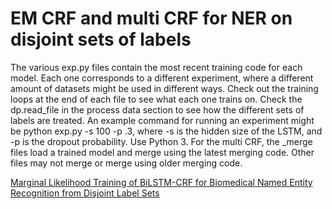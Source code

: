 # EM CRF and multi CRF for NER on disjoint sets of labels

The various exp.py files contain the most recent training code for each model. Each one corresponds to a different experiment, where a different amount of datasets might be used in different ways. Check out the training loops at the end of each file to see what each one trains on. Check the dp.read_file in the process data section to see how the different sets of labels are treated. An example command for running an experiment might be python exp.py -s 100 -p .3, where -s is the hidden size of the LSTM, and -p is the dropout probability. Use Python 3. For the multi CRF, the _merge files load a trained model and merge using the latest merging code. Other files may not merge or merge using older merging code.

[Marginal Likelihood Training of BiLSTM-CRF for Biomedical Named Entity Recognition from Disjoint Label Sets](http://www.aclweb.org/anthology/D18-1306)
